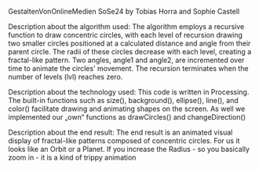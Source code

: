 GestaltenVonOnlineMedien SoSe24 by Tobias Horra and Sophie Castell


Description about the algorithm used:
The algorithm employs a recursive function to draw concentric circles, with each level of recursion drawing two smaller circles positioned at a calculated distance and angle from their parent circle. 
The radii of these circles decrease with each level, creating a fractal-like pattern. Two angles, angle1 and angle2, are incremented over time to animate the circles' movement. 
The recursion terminates when the number of levels (lvl) reaches zero.

Description about the technology used:
This code is written in Processing. 
The built-in functions such as size(), background(), ellipse(), line(), and color() facilitate drawing and animating shapes on the screen. 
As well we implemented our „own“ functions as drawCircles() and changeDirection()

Description about the end result:
The end result is an animated visual display of fractal-like patterns composed of concentric circles. 
For us it looks like an Orbit or a Planet. If you increase the Radius - so you basically zoom in -  it is a kind of trippy animation
